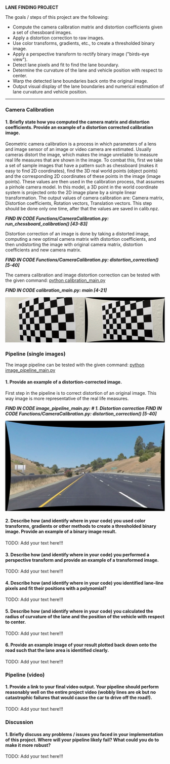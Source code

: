 **LANE FINDING PROJECT**

The goals / steps of this project are the following:

* Compute the camera calibration matrix and distortion coefficients given a set of chessboard images.
* Apply a distortion correction to raw images.
* Use color transforms, gradients, etc., to create a thresholded binary image.
* Apply a perspective transform to rectify binary image ("birds-eye view").
* Detect lane pixels and fit to find the lane boundary.
* Determine the curvature of the lane and vehicle position with respect to center.
* Warp the detected lane boundaries back onto the original image.
* Output visual display of the lane boundaries and numerical estimation of lane curvature and vehicle position.

---

### Camera Calibration

#### 1. Briefly state how you computed the camera matrix and distortion coefficients. Provide an example of a distortion corrected calibration image.

Geometric camera calibration is a process in which parameters of a lens and image sensor of an image or video camera are estimated. Usually cameras distort the image, which makes the image unreliable to measure real life measures that are shown in the image. 
To combat this, first we take a set of sample images that have a pattern such as chessboard (makes it easy to find 2D coordinates), find the 3D real world points (object points) and the corresponding 2D coordinates of these points in the image (image points). These values are then used in the calibration process, that assumes a pinhole camera model. In this model, a 3D point in the world coordinate system is projected onto the 2D image plane by a simple linear transformation. The output values of camera calibration are: Camera matrix, Distortion coefficients, Rotation vectors, Translation vectors. This step should be done only one time, after that the values are saved in calib.npz.

***FIND IN CODE     Functions/CameraCalibration.py:  run_chessboard_calibration() [43-83]***

Distortion correction of an image is done by taking a distorted image, computing a new optimal camera matrix with distortion coefficients, and then undistorting the image with original camera matrix, distortion coefficients and new camera matrix. 

***FIND IN CODE     Functions/CameraCalibration.py:  distortion_correction() [5-40]***

The camera calibration and image distortion correction can be tested with the given command:   <ins>python calibration_main.py</ins>

***FIND IN CODE     calibration_main.py:  main [4-21]***

![plot](./output/sbys_calibration4.jpg)


### Pipeline (single images)

The image pipeline can be tested with the given command:   <ins>python image_pipeline_main.py</ins>

#### 1. Provide an example of a distortion-corrected image.

First step in the pipeline is to correct distortion of an original image. This way image is more representative of the real life measures.

***FIND IN CODE     image_pipeline_main.py:  # 1. Distortion correction***
***FIND IN CODE     Functions/CameraCalibration.py:  distortion_correction() [5-40]***

![plot](./output/undistorted_solidYellowCurve2.jpg)

#### 2. Describe how (and identify where in your code) you used color transforms, gradients or other methods to create a thresholded binary image.  Provide an example of a binary image result.

TODO: Add your text here!!!

#### 3. Describe how (and identify where in your code) you performed a perspective transform and provide an example of a transformed image.

TODO: Add your text here!!!

#### 4. Describe how (and identify where in your code) you identified lane-line pixels and fit their positions with a polynomial?

TODO: Add your text here!!!

#### 5. Describe how (and identify where in your code) you calculated the radius of curvature of the lane and the position of the vehicle with respect to center.

TODO: Add your text here!!!

#### 6. Provide an example image of your result plotted back down onto the road such that the lane area is identified clearly.

TODO: Add your text here!!!

### Pipeline (video)

#### 1. Provide a link to your final video output.  Your pipeline should perform reasonably well on the entire project video (wobbly lines are ok but no catastrophic failures that would cause the car to drive off the road!).

TODO: Add your text here!!!

### Discussion

#### 1. Briefly discuss any problems / issues you faced in your implementation of this project.  Where will your pipeline likely fail?  What could you do to make it more robust?

TODO: Add your text here!!!

